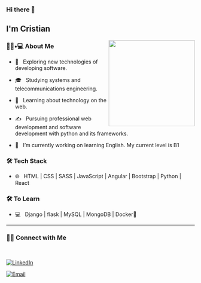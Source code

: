 ### Hi there 👋<h2> I'm Cristian</h2>

<img align='right' src="https://media.giphy.com/media/M9gbBd9nbDrOTu1Mqx/giphy.gif" width="230">

<h3> 👨🏻•💻 About Me </h3>

- 🤔 &nbsp; Exploring new technologies of developing software.

- 🎓 &nbsp; Studying systems and telecommunications engineering.

- 🌱 &nbsp; Learning about technology on the web.

- ✍️ &nbsp; Pursuing professional web development and software development with python and its frameworks.

- 🔭 &nbsp; I’m currently working on learning English. My current level is B1


<h3>🛠 Tech Stack</h3>

<!-- - 💻 &nbsp; Python | Java | Postgres | MySQL -->

- 🌐 &nbsp; HTML | CSS | SASS | JavaScript | Angular | Bootstrap | Python | React


<h3>🛠 To Learn</h3>

<!-- - 🔧 &nbsp; AWS | Docker🐳 | Firebase | flask -->
- 💻 &nbsp; Django | flask | MySQL | MongoDB | Docker🐳

<hr>


<h3> 🤝🏻 Connect with Me </h3>

<br>


<p align="center">

<a href="https://www.linkedin.com/in/cristian-david-guti%C3%A9rrez-bedoya-6a185b124/"><img alt="LinkedIn" src="https://img.shields.io/badge/LinkedIn-blue?style=flat-square&logo=linkedin"></a>

<a href="mailto:cdgutierrez456@gmail.com"><img alt="Email" src="https://img.shields.io/badge/Email-cdgutierrez456@gmail.com-blue?style=flat-square&logo=gmail"></a>

</p>


<!--
**cdgutierrez456/cdgutierrez456** is a ✨ _special_ ✨ repository because its `README.md` (this file) appears on your GitHub profile.

Here are some ideas to get you started:

- 🔭 I’m currently working on ...
- 🌱 I’m currently learning ...
- 👯 I’m looking to collaborate on ...
- 🤔 I’m looking for help with ...
- 💬 Ask me about ...
- 📫 How to reach me: ...
- 😄 Pronouns: ...
- ⚡ Fun fact: ...
-->
